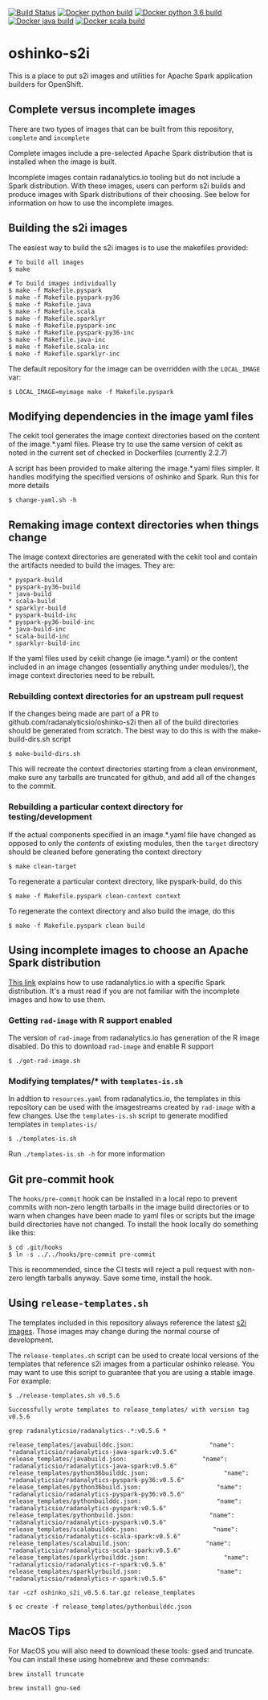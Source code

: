 [![Build Status](https://travis-ci.org/radanalyticsio/oshinko-s2i.svg?branch=master)](https://travis-ci.org/radanalyticsio/oshinko-s2i)
[![Docker python build](https://img.shields.io/docker/automated/radanalyticsio/radanalytics-pyspark.svg)](https://hub.docker.com/r/radanalyticsio/radanalytics-pyspark)
[![Docker python 3.6 build](https://img.shields.io/docker/automated/radanalyticsio/radanalytics-pyspark-py36.svg)](https://hub.docker.com/r/radanalyticsio/radanalytics-pyspark-py36)
[![Docker java build](https://img.shields.io/docker/automated/radanalyticsio/radanalytics-java-spark.svg)](https://hub.docker.com/r/radanalyticsio/radanalytics-java-spark)
[![Docker scala build](https://img.shields.io/docker/automated/radanalyticsio/radanalytics-scala-spark.svg)](https://hub.docker.com/r/radanalyticsio/radanalytics-scala-spark)

# oshinko-s2i #
This is a place to put s2i images and utilities for Apache Spark application builders for OpenShift.

## Complete versus incomplete images ##

There are two types of images that can be built from this repository, `complete` and `incomplete`

Complete images include a pre-selected Apache Spark distribution that is installed when the
image is built.

Incomplete images contain radanalytics.io tooling but do not include a Spark distribution. With these
images, users can perform s2i builds and produce images with Spark distributions of
their choosing. See below for information on how to use the incomplete images.

## Building the s2i images ##

The easiest way to build the s2i images is to use the makefiles provided:

    # To build all images
    $ make

    # To build images individually
    $ make -f Makefile.pyspark
    $ make -f Makefile.pyspark-py36
    $ make -f Makefile.java
    $ make -f Makefile.scala
    $ make -f Makefile.sparklyr
    $ make -f Makefile.pyspark-inc
    $ make -f Makefile.pyspark-py36-inc
    $ make -f Makefile.java-inc
    $ make -f Makefile.scala-inc
    $ make -f Makefile.sparklyr-inc

The default repository for the image can be overridden with the `LOCAL_IMAGE` var:

    $ LOCAL_IMAGE=myimage make -f Makefile.pyspark

## Modifying dependencies in the image yaml files

The cekit tool generates the image context directories
based on the content of the image.*.yaml files. Please
try to use the same version of cekit as noted in the
current set of checked in Dockerfiles (currently 2.2.7)

A script has been provided to make altering the image.*.yaml files
simpler. It handles modifying the specified versions of oshinko and Spark.
Run this for more details

    $ change-yaml.sh -h

## Remaking image context directories when things change

The image context directories are generated with the cekit tool and contain
the artifacts needed to build the images. They are:

    * pyspark-build
    * pyspark-py36-build
    * java-build
    * scala-build
    * sparklyr-build
    * pyspark-build-inc
    * pyspark-py36-build-inc
    * java-build-inc
    * scala-build-inc
    * sparklyr-build-inc

If the yaml files used by cekit change (ie image.*.yaml) or the content
included in an image changes (essentially anything under modules/), the
image context directories need to be rebuilt.

### Rebuilding context directories for an upstream pull request

If the changes being made are part of a PR to github.com/radanalyticsio/oshinko-s2i
then all of the build directories should be generated from scratch.
The best way to do this is with the make-build-dirs.sh script

    $ make-build-dirs.sh

This will recreate the context directories starting from a clean environment,
make sure any tarballs are truncated for github, and add all of the changes
to the commit.

### Rebuilding a particular context directory for testing/development

If the actual components specified in an image.*.yaml file have changed
as opposed to only the _contents_ of existing modules, then the `target`
directory should be cleaned before generating the context directory

    $ make clean-target

To regenerate a particular context directory, like pyspark-build, do this

    $ make -f Makefile.pyspark clean-context context

To regenerate the context directory and also build the image, do this

    $ make -f Makefile.pyspark clean build

## Using incomplete images to choose an Apache Spark distribution

[This link](https://radanalytics.io/howdoi/choose-my-spark-distribution) explains how
to use radanalytics.io with a specific Spark distribution. It's a must read if you
are not familiar with the incomplete images and how to use them.

### Getting `rad-image` with R support enabled

The version of `rad-image` from radanalytics.io has generation of the R image
disabled. Do this to download `rad-image` and enable R support

    $ ./get-rad-image.sh

### Modifying templates/* with `templates-is.sh`

In addtion to `resources.yaml` from radanalytics.io, the templates in this repository
can be used with the imagestreams created by `rad-image` with a few changes.
Use the `templates-is.sh` script to generate modified templates in `templates-is/`

    $ ./templates-is.sh

Run `./templates-is.sh -h` for more information

## Git pre-commit hook

The `hooks/pre-commit` hook can be installed in a local repo to
prevent commits with non-zero length tarballs in the image build
directories or to warn when changes have been made to yaml files or
scripts but the image build directories have not changed.
To install the hook locally do something like this:

    $ cd .git/hooks
    $ ln -s ../../hooks/pre-commit pre-commit

This is recommended, since the CI tests will reject a pull request
with non-zero length tarballs anyway. Save some time, install the hook.

## Using `release-templates.sh` ##

The templates included in this repository always reference the latest
[s2i images](https://hub.docker.com/u/radanalyticsio/). Those images may
change during the normal course of development.

The `release-templates.sh` script can be used to create local versions of
the templates that reference s2i images from a particular oshinko release.
You may want to use this script to guarantee that you are using a stable image.
For example:

    $ ./release-templates.sh v0.5.6

    Successfully wrote templates to release_templates/ with version tag v0.5.6

    grep radanalyticsio/radanalytics-.*:v0.5.6 *

    release_templates/javabuilddc.json:                     "name": "radanalyticsio/radanalytics-java-spark:v0.5.6"
    release_templates/javabuild.json:                     "name": "radanalyticsio/radanalytics-java-spark:v0.5.6"
    release_templates/python36builddc.json:                     "name": "radanalyticsio/radanalytics-pyspark-py36:v0.5.6"
    release_templates/python36build.json:                     "name": "radanalyticsio/radanalytics-pyspark-py36:v0.5.6"
    release_templates/pythonbuilddc.json:                     "name": "radanalyticsio/radanalytics-pyspark:v0.5.6"
    release_templates/pythonbuild.json:                     "name": "radanalyticsio/radanalytics-pyspark:v0.5.6"
    release_templates/scalabuilddc.json:                     "name": "radanalyticsio/radanalytics-scala-spark:v0.5.6"
    release_templates/scalabuild.json:                     "name": "radanalyticsio/radanalytics-scala-spark:v0.5.6"
    release_templates/sparklyrbuilddc.json:                     "name": "radanalyticsio/radanalytics-r-spark:v0.5.6"
    release_templates/sparklyrbuild.json:                     "name": "radanalyticsio/radanalytics-r-spark:v0.5.6"

    tar -czf oshinko_s2i_v0.5.6.tar.gz release_templates

    $ oc create -f release_templates/pythonbuilddc.json

## MacOS Tips

For MacOS you will also need to download these tools: gsed and truncate.
You can install these using homebrew and these commands:

```
brew install truncate
```

```
brew install gnu-sed
```
